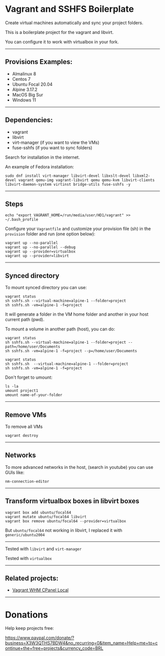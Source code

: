 
Vagrant and SSHFS Boilerplate
=============================

Create virtual machines automatically and sync your project folders.

This is a boilerplate project for the vagrant and libvirt. 

You can configure it to work with virtualbox in your fork.

------------------------------

## Provisions Examples:

- Almalinux 8
- Centos 7
- Ubuntu Focal 20.04
- Alpine 3.17.2
- MacOS Big Sur
- Windows 11

------------------------------

## Dependencies:

- vagrant
- libvirt
- virt-manager (if you want to view the VMs)
- fuse-sshfs (if you want to sync folders)

Search for installation in the internet.

An example of Fedora installation:

```
sudo dnf install virt-manager libvirt-devel libxslt-devel libxml2-devel vagrant qemu-img vagrant-libvirt qemu qemu-kvm libvirt-clients libvirt-daemon-system virtinst bridge-utils fuse-sshfs -y
```

------------------------------

## Steps

```
echo "export VAGRANT_HOME=/run/media/user/HD1/vagrant" >> ~/.bash_profile
```

Configure your `Vagrantfile` and customize your provision file (sh) in the `provision` folder and run (one option below):

```
vagrant up --no-parallel
vagrant up --no-parallel --debug
vagrant up --provider=virtualbox
vagrant up --provider=libvirt
```

------------------------------

## Synced directory

To mount synced directory you can use:

```
vagrant status
sh sshfs.sh --virtual-machine=alpine-1 --folder=project
sh sshfs.sh -vm=alpine-1 -f=project
```

It will generate a folder in the VM home folder and another in your host current path (pwd).

To mount a volume in another path (host), you can do:

```
vagrant status
sh sshfs.sh --virtual-machine=alpine-1 --folder=project --path=/home/user/Documents
sh sshfs.sh -vm=alpine-1 -f=project --p=/home/user/Documents
```


```
vagrant status
sh sshfs.sh  --virtual-machine=alpine-1 --folder=project
sh sshfs.sh -vm=alpine-1 -f=project
```

Don't forget to umount:

```
ls -la
umount project1
umount name-of-your-folder
```

------------------------------

## Remove VMs

To remove all VMs

```
vagrant destroy
```

------------------------------

## Networks

To more advanced networks in the host, (search in youtube) you can use GUIs like:

```
nm-connection-editor
```

------------------------------

## Transform virtualbox boxes in libvirt boxes

```
vagrant box add ubuntu/focal64
vagrant mutate ubuntu/focal64 libvirt
vagrant box remove ubuntu/focal64 --provider=virtualbox
```

But `ubuntu/focal64` not working in libvirt, I replaced it with `generic/ubuntu2004`

------------------------------

Tested with `libvirt` and `virt-manager`

Tested with `virtualbox`

------------------------------

## Related projects:

- [Vagrant WHM CPanel Local](https://github.com/antonio24073/vagrant-whm-cpanel-local)




------------------------------

# Donations

Help keep projects free:

https://www.paypal.com/donate/?business=X3W3QTHS7BDW4&no_recurring=0&item_name=Help+me+to+continue+the+free+projects&currency_code=BRL
